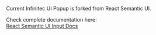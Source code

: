 Current Infinitec UI Popup is forked from React Semantic UI.

Check complete documentation here:<br/>
[React Semantic UI Input Docs](https://react.semantic-ui.com/modules/input)
